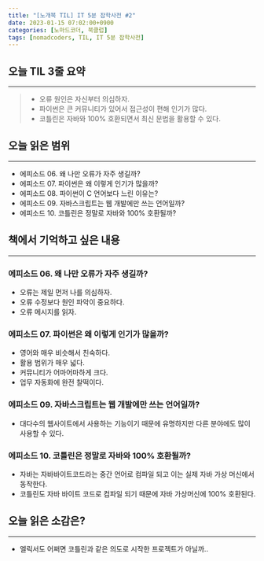 ```yaml
---
title: "[노개북 TIL] IT 5분 잡학사전 #2"
date: 2023-01-15 07:02:00+0900
categories: [노마드코더, 북클럽]
tags: [nomadcoders, TIL, IT 5분 잡학사전]
---
```


## 오늘 TIL 3줄 요약

---

> - 오류 원인은 자신부터 의심하자.
> - 파이썬은 큰 커뮤니티가 있어서 접근성이 편해 인기가 많다.
> - 코틀린은 자바와 100% 호환되면서 최신 문법을 활용할 수 있다.

## 오늘 읽은 범위

---

- 에피소드 06. 왜 나만 오류가 자주 생길까?
- 에피소드 07. 파이썬은 왜 이렇게 인기가 많을까?
- 에피소드 08. 파이썬이 C 언어보다 느린 이유는?
- 에피소드 09. 자바스크립트는 웹 개발에만 쓰는 언어일까?
- 에피소드 10. 코틀린은 정말로 자바와 100% 호환될까?

## 책에서 기억하고 싶은 내용

---

### 에피소드 06. 왜 나만 오류가 자주 생길까?

- 오류는 제일 먼저 나를 의심하자.
- 오류 수정보다 원인 파악이 중요하다.
- 오류 메시지를 읽자.

### 에피소드 07. 파이썬은 왜 이렇게 인기가 많을까?

- 영어와 매우 비슷해서 친숙하다.
- 활용 범위가 매우 넓다.
- 커뮤니티가 어마어마하게 크다.
- 업무 자동화에 완전 찰떡이다.

### 에피소드 09. 자바스크립트는 웹 개발에만 쓰는 언어일까?

- 대다수의 웹사이트에서 사용하는 기능이기 때문에 유명하지만 다른 분야에도 많이 사용할 수 있다.

### 에피소드 10. 코틀린은 정말로 자바와 100% 호환될까?

- 자바는 자바바이트코드라는 중간 언어로 컴파일 되고 이는 실제 자바 가상 머신에서 동작한다.
- 코틀린도 자바 바이트 코드로 컴파일 되기 때문에 자바 가상머신에 100% 호환된다.

## 오늘 읽은 소감은?

---

- 엘릭서도 어쩌면 코틀린과 같은 의도로 시작한 프로젝트가 아닐까..
